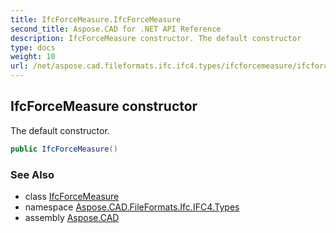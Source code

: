 ```yaml
---
title: IfcForceMeasure.IfcForceMeasure
second_title: Aspose.CAD for .NET API Reference
description: IfcForceMeasure constructor. The default constructor
type: docs
weight: 10
url: /net/aspose.cad.fileformats.ifc.ifc4.types/ifcforcemeasure/ifcforcemeasure/
---
```

## IfcForceMeasure constructor

The default constructor.

```csharp
public IfcForceMeasure()
```

### See Also

* class [IfcForceMeasure](../)
* namespace [Aspose.CAD.FileFormats.Ifc.IFC4.Types](../../ifcforcemeasure/)
* assembly [Aspose.CAD](../../../)


